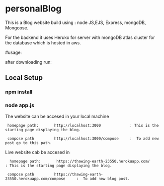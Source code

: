 # personalBlog

This is a Blog website build using : 
      node JS,EJS, Express, mongoDB, Mongoose.
      
For the backend it uses Heruko for server with mongoDB atlas cluster for the database which is hosted in aws.
      
#usage:

after downloading run:

## Local Setup

 ### npm install
 
 ### node app.js


The website can be accesed in your local machine

     homepage path:       http://localhost:3000             : This is the starting page displaying the blog.
      
     compose path         http://localhost:3000/compose     :  To add new post go to this path.
     
Live website cab be accesed in

      homepage path:       https://thawing-earth-23550.herokuapp.com/             : This is the starting page displaying the blog.
      
     compose path         https://thawing-earth-23550.herokuapp.com/compose     :  To add new blog post.
     
     
